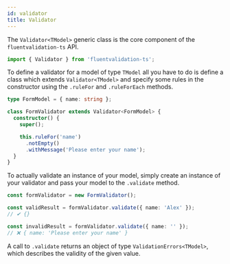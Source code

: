```yaml
---
id: validator
title: Validator
---
```


The `Validator<TModel>` generic class is the core component of the `fluentvalidation-ts` API.

```typescript
import { Validator } from 'fluentvalidation-ts';
```

To define a validator for a model of type `TModel` all you have to do is define a class which extends `Validator<TModel>` and specify some rules in the constructor using the `.ruleFor` and `.ruleForEach` methods.

```typescript
type FormModel = { name: string };

class FormValidator extends Validator<FormModel> {
  constructor() {
    super();

    this.ruleFor('name')
      .notEmpty()
      .withMessage('Please enter your name');
  }
}
```

To actually validate an instance of your model, simply create an instance of your validator and pass your model to the `.validate` method.

```typescript
const formValidator = new FormValidator();

const validResult = formValidator.validate({ name: 'Alex' });
// ✔ {}

const invalidResult = formValidator.validate({ name: '' });
// ❌ { name: 'Please enter your name' }
```

A call to `.validate` returns an object of type `ValidationErrors<TModel>`, which describes the validity of the given value.
